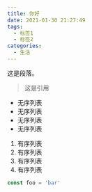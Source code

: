 ```yaml
---
title: 你好
date: 2021-01-30 21:27:49
tags: 
  - 标签1
  - 标签2
categories:
  - 生活
---
```

<!-- 上面的是文章的配置 -->
<!-- 下面的是文章的正文 -->

这是段落。

> 这是引用

- 无序列表
- 无序列表
- 无序列表
- 无序列表

1. 有序列表
2. 有序列表
3. 有序列表
4. 有序列表

```js
const foo = 'bar'
```
